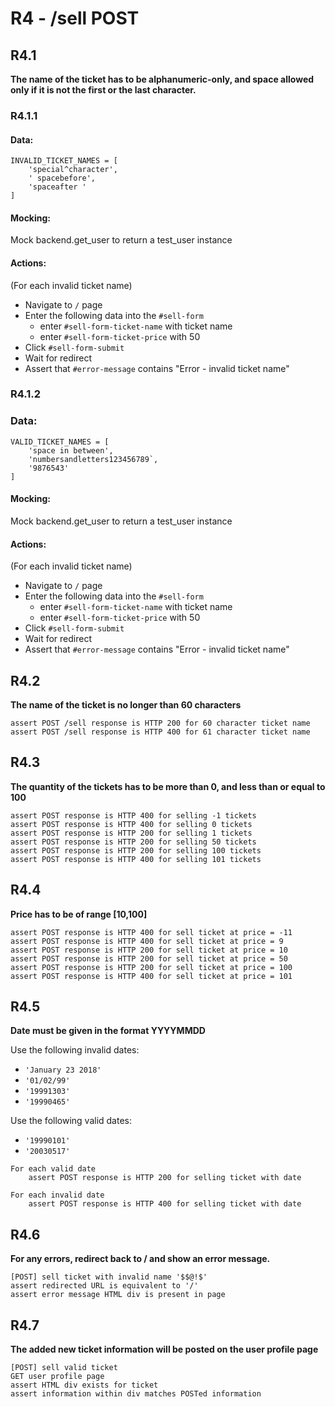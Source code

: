 # R4 -  /sell POST

## R4.1

**The name of the ticket has to be alphanumeric-only,
and space allowed only if it is not the first or the last character.**

### R4.1.1

#### Data:

```
INVALID_TICKET_NAMES = [
	'special^character',
	' spacebefore',
	'spaceafter '
]
```

#### Mocking:

Mock backend.get_user to return a test_user instance

#### Actions:

(For each invalid ticket name)

- Navigate to `/` page
- Enter the following data into the `#sell-form`
  - enter `#sell-form-ticket-name` with ticket name
  - enter `#sell-form-ticket-price` with 50
- Click `#sell-form-submit`
- Wait for redirect
- Assert that `#error-message` contains "Error - invalid ticket name"

### R4.1.2

### Data:

```
VALID_TICKET_NAMES = [
	'space in between',
	'numbersandletters123456789`,
	'9876543'
]
```

#### Mocking:

Mock backend.get_user to return a test_user instance

#### Actions:

(For each invalid ticket name)

- Navigate to `/` page
- Enter the following data into the `#sell-form`
  - enter `#sell-form-ticket-name` with ticket name
  - enter `#sell-form-ticket-price` with 50
- Click `#sell-form-submit`
- Wait for redirect
- Assert that `#error-message` contains "Error - invalid ticket name"

## R4.2

**The name of the ticket is no longer than 60 characters**

```
assert POST /sell response is HTTP 200 for 60 character ticket name
assert POST /sell response is HTTP 400 for 61 character ticket name
```

## R4.3

**The quantity of the tickets has to be more than 0,
and less than or equal to 100**

```
assert POST response is HTTP 400 for selling -1 tickets
assert POST response is HTTP 400 for selling 0 tickets
assert POST response is HTTP 200 for selling 1 tickets
assert POST response is HTTP 200 for selling 50 tickets
assert POST response is HTTP 200 for selling 100 tickets
assert POST response is HTTP 400 for selling 101 tickets
```

## R4.4

**Price has to be of range [10,100]**

```
assert POST response is HTTP 400 for sell ticket at price = -11
assert POST response is HTTP 400 for sell ticket at price = 9
assert POST response is HTTP 200 for sell ticket at price = 10
assert POST response is HTTP 200 for sell ticket at price = 50
assert POST response is HTTP 200 for sell ticket at price = 100
assert POST response is HTTP 400 for sell ticket at price = 101
```

## R4.5

**Date must be given in the format YYYYMMDD**

Use the following invalid dates:

- `'January 23 2018'`
- `'01/02/99'`
- `'19991303'`
- `'19990465'`

Use the following valid dates:

- `'19990101'`
- `'20030517'`

```
For each valid date
	assert POST response is HTTP 200 for selling ticket with date

For each invalid date
	assert POST response is HTTP 400 for selling ticket with date
```

## R4.6 

**For any errors, redirect back to / and show an error message.**

```
[POST] sell ticket with invalid name '$$@!$'
assert redirected URL is equivalent to '/'
assert error message HTML div is present in page
```

## R4.7

**The added new ticket information will be posted on the user profile page**

```
[POST] sell valid ticket
GET user profile page
assert HTML div exists for ticket
assert information within div matches POSTed information
```
